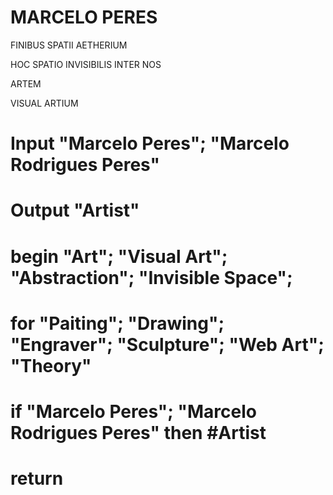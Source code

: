 # MARCELO PERES


FINIBUS SPATII AETHERIUM

HOC SPATIO INVISIBILIS INTER NOS

ARTEM

VISUAL ARTIUM

# Input "Marcelo Peres"; "Marcelo Rodrigues Peres"
# Output "Artist"
# begin "Art"; "Visual Art"; "Abstraction"; "Invisible Space"; 
#    for "Paiting"; "Drawing"; "Engraver"; "Sculpture"; "Web Art"; "Theory"
#      if "Marcelo Peres"; "Marcelo Rodrigues Peres" then #Artist
#    return

